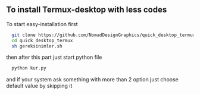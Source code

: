 
## To install Termux-desktop with less codes

To start easy-installation first
```bash
  git clone https://github.com/NomadDesignGraphics/quick_desktop_termux.git
  cd quick_desktop_termux
  sh gereksinimler.sh
```

then after this part just start python file 

```bash
  python kur.py
```

and if your system ask something with more than 2 option just choose default value by skipping it
